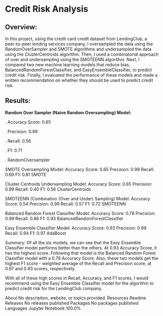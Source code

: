 # Credit Risk Analysis

## Overview:

In this project, using the credit card credit dataset from LendingClub, a peer-to-peer lending services company, I oversampled the data using the RandomOverSampler and SMOTE algorithms and undersampled the data using the ClusterCentroids algorithm. Then, I used a combinatorial approach of over and undersampling using the SMOTEENN algorithm. Next, I compared two new machine learning models that reduce bias, BalancedRandomForestClassifier, and EasyEnsembleClassifier, to predict credit risk. Finally, I evaluated the performance of these models and made a written recommendation on whether they should be used to predict credit risk.

## Results:
**Random Over Sampler (Naive Random Oversampling) Model:**

. Accuracy Score: 0.65

. Precision: 0.99

. Recall: 0.56

. F1: 0.71

. RandomOversampler

SMOTE Oversampling Model:
Accuracy Score: 0.65
Precision: 0.99
Recall: 0.69
F1: 0.81
SMOTE

Cluster Centroids Undersampling Model:
Accuracy Score: 0.65
Precision: 0.99
Recall: 0.40
F1: 0.56
ClusterCentroids

SMOTEENN (Combination (Over and Under) Sampling) Model:
Accuracy Score: 0.54
Precision: 0.99
Recall: 0.57
F1: 0.72
SMOTEENN

Balanced Random Forest Classifier Model:
Accuracy Score: 0.79
Precision: 0.99
Recall: 0.88
F1: 0.93
BalancedRandomForestClassifier

Easy Ensemble Classifier Model:
Accuracy Score: 0.93
Precision: 0.99
Recall: 0.94
F1: 0.97
AdaBoost

Summary:
Of all the six models, we can see that the Easy Ensemble Classifier model performs better than the others. At 0.93 Accuracy Score, it has the highest score. Following that model is the Balanced Random Forest Classifier model with a 0.79 Accuracy Score. Also, these two models get the highest F1 score - weighted average of the Recall and Precision score, at 0.97 and 0.93 scores, respectively.

With all of these high scores in Recall, Accuracy, and F1 scores, I would recommend using the Easy Ensemble Classifier model for the algorithm to predict credit risk for the LendingClub company.

About
No description, website, or topics provided.
Resources
 Readme
Releases
No releases published
Packages
No packages published
Languages
Jupyter Notebook
100.0%

